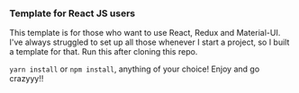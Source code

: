 ### Template for React JS users

This template is for those who want to use React, Redux and Material-UI. I've always struggled to set up all those whenever I start a project, so I built a template for that. Run this after cloning this repo.

`yarn install` or `npm install`, anything of your choice! Enjoy and go crazyyy!!
